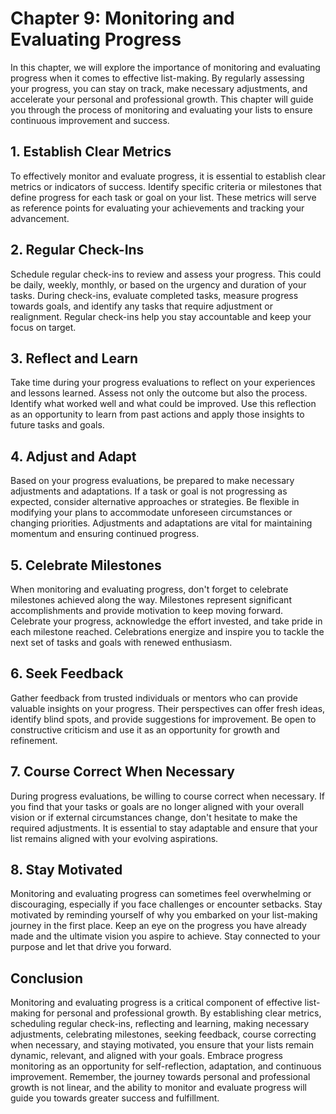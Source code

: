 Chapter 9: Monitoring and Evaluating Progress
=============================================

In this chapter, we will explore the importance of monitoring and evaluating progress when it comes to effective list-making. By regularly assessing your progress, you can stay on track, make necessary adjustments, and accelerate your personal and professional growth. This chapter will guide you through the process of monitoring and evaluating your lists to ensure continuous improvement and success.

**1. Establish Clear Metrics**
------------------------------

To effectively monitor and evaluate progress, it is essential to establish clear metrics or indicators of success. Identify specific criteria or milestones that define progress for each task or goal on your list. These metrics will serve as reference points for evaluating your achievements and tracking your advancement.

**2. Regular Check-Ins**
------------------------

Schedule regular check-ins to review and assess your progress. This could be daily, weekly, monthly, or based on the urgency and duration of your tasks. During check-ins, evaluate completed tasks, measure progress towards goals, and identify any tasks that require adjustment or realignment. Regular check-ins help you stay accountable and keep your focus on target.

**3. Reflect and Learn**
------------------------

Take time during your progress evaluations to reflect on your experiences and lessons learned. Assess not only the outcome but also the process. Identify what worked well and what could be improved. Use this reflection as an opportunity to learn from past actions and apply those insights to future tasks and goals.

**4. Adjust and Adapt**
-----------------------

Based on your progress evaluations, be prepared to make necessary adjustments and adaptations. If a task or goal is not progressing as expected, consider alternative approaches or strategies. Be flexible in modifying your plans to accommodate unforeseen circumstances or changing priorities. Adjustments and adaptations are vital for maintaining momentum and ensuring continued progress.

**5. Celebrate Milestones**
---------------------------

When monitoring and evaluating progress, don't forget to celebrate milestones achieved along the way. Milestones represent significant accomplishments and provide motivation to keep moving forward. Celebrate your progress, acknowledge the effort invested, and take pride in each milestone reached. Celebrations energize and inspire you to tackle the next set of tasks and goals with renewed enthusiasm.

**6. Seek Feedback**
--------------------

Gather feedback from trusted individuals or mentors who can provide valuable insights on your progress. Their perspectives can offer fresh ideas, identify blind spots, and provide suggestions for improvement. Be open to constructive criticism and use it as an opportunity for growth and refinement.

**7. Course Correct When Necessary**
------------------------------------

During progress evaluations, be willing to course correct when necessary. If you find that your tasks or goals are no longer aligned with your overall vision or if external circumstances change, don't hesitate to make the required adjustments. It is essential to stay adaptable and ensure that your list remains aligned with your evolving aspirations.

**8. Stay Motivated**
---------------------

Monitoring and evaluating progress can sometimes feel overwhelming or discouraging, especially if you face challenges or encounter setbacks. Stay motivated by reminding yourself of why you embarked on your list-making journey in the first place. Keep an eye on the progress you have already made and the ultimate vision you aspire to achieve. Stay connected to your purpose and let that drive you forward.

**Conclusion**
--------------

Monitoring and evaluating progress is a critical component of effective list-making for personal and professional growth. By establishing clear metrics, scheduling regular check-ins, reflecting and learning, making necessary adjustments, celebrating milestones, seeking feedback, course correcting when necessary, and staying motivated, you ensure that your lists remain dynamic, relevant, and aligned with your goals. Embrace progress monitoring as an opportunity for self-reflection, adaptation, and continuous improvement. Remember, the journey towards personal and professional growth is not linear, and the ability to monitor and evaluate progress will guide you towards greater success and fulfillment.
